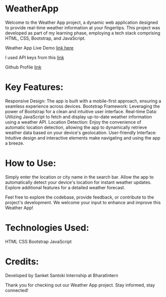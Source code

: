 # WeatherApp
Welcome to the Weather App project, a dynamic web application designed to provide real-time weather information at your fingertips. This project was developed as part of my learning phase, employing a tech stack comprising HTML, CSS, Bootstrap, and JavaScript.

Weather App Live Demo [link here](https://real-time-weatherapp11.netlify.app/)

I used API keys from this [link](https://openweathermap.org/)

Github Profile [link](https://github.com/ankitSInghMCA)

# Key Features:
Responsive Design: The app is built with a mobile-first approach, ensuring a seamless experience across devices.
Bootstrap Framework: Leveraging the power of Bootstrap for a clean and intuitive user interface.
Real-time Data: Utilizing JavaScript to fetch and display up-to-date weather information using a weather API.
Location Detection: Enjoy the convenience of automatic location detection, allowing the app to dynamically retrieve weather data based on your device's geolocation.
User-friendly Interface: Intuitive design and interactive elements make navigating and using the app a breeze.

# How to Use:
Simply enter the location or city name in the search bar.
Allow the app to automatically detect your device's location for instant weather updates.
Explore additional features for a detailed weather forecast.

Feel free to explore the codebase, provide feedback, or contribute to the project's development. We welcome your input to enhance and improve this Weather App!

# Technologies Used:
HTML
CSS
Bootstrap
JavaScript

# Credits:
Developed by Sanket Santoki
Internship at BharatIntern

Thank you for checking out our Weather App project. Stay informed, stay connected!
